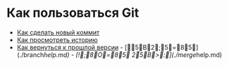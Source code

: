 # Как пользоваться Git
- [Как сделать новый коммит](./commmit_help.md)
- [Как просмотреть историю](./log_help.md)
- [Как вернуться к прошлой версии](./reset_help.md)
-   [ 5B2;5=85] ( . / b r a n c h _ h e l p . m d )  
 -   [ !;8O=85  25B>:] ( . / m e r g e _ h e l p . m d )  
 